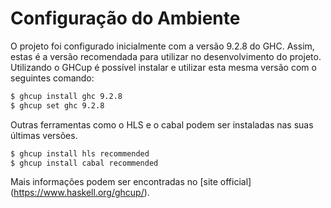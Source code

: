 

# Configuração do Ambiente
O projeto foi configurado inicialmente com a versão 9.2.8 do GHC. Assim, estas é a versão recomendada para utilizar no desenvolvimento do projeto.
Utilizando o GHCup é possível instalar e utilizar esta mesma versão com o seguintes comando:

```bash
$ ghcup install ghc 9.2.8
$ ghcup set ghc 9.2.8
```

Outras ferramentas como o HLS e o cabal podem ser instaladas nas suas últimas versões.

```bash
$ ghcup install hls recommended
$ ghcup install cabal recommended
```

Mais informações podem ser encontradas no [site official] (https://www.haskell.org/ghcup/).